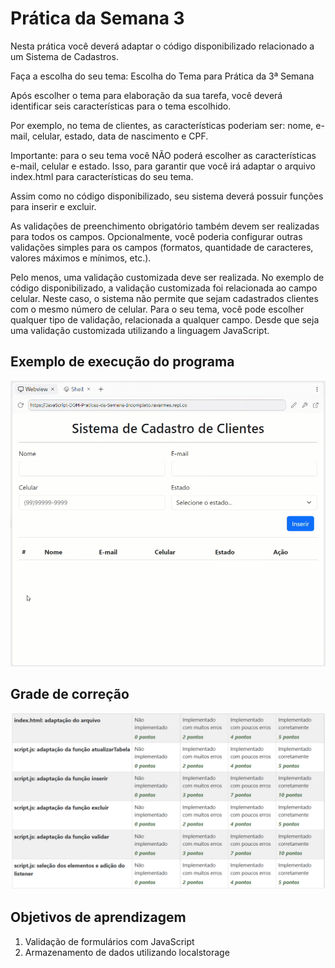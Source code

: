 # Prática da Semana 3
  
Nesta prática você deverá adaptar o código disponibilizado relacionado a um Sistema de Cadastros.

Faça a escolha do seu tema: Escolha do Tema para Prática da 3ª Semana

Após escolher o tema para elaboração da sua tarefa, você deverá identificar seis características para o tema escolhido.

Por exemplo, no tema de clientes, as características poderiam ser: nome, e-mail, celular, estado, data de nascimento e CPF.

Importante: para o seu tema você NÃO poderá escolher as características e-mail, celular e estado. Isso, para garantir que você irá adaptar o arquivo index.html para características do seu tema.

Assim como no código disponibilizado, seu sistema deverá possuir funções para inserir e excluir.

As validações de preenchimento obrigatório também devem ser realizadas para todos os campos. Opcionalmente, você poderia configurar outras validações simples para os campos (formatos, quantidade de caracteres, valores máximos e mínimos, etc.).

Pelo menos, uma validação customizada deve ser realizada. No exemplo de código disponibilizado, a validação customizada foi relacionada ao campo celular. Neste caso, o sistema não permite que sejam cadastrados clientes com o mesmo número de celular. Para o seu tema, você pode escolher qualquer tipo de validação, relacionada a qualquer campo. Desde que seja uma validação customizada utilizando a linguagem JavaScript.

## Exemplo de execução do programa
  
![Exemplo](assets/F1-M4-Sem03-Praticas-Exemplo.gif)

## Grade de correção
![Grade](assets/F1-M4-Sem03-Praticas-Grade.png)

## Objetivos de aprendizagem
1. Validação de formulários com JavaScript
2. Armazenamento de dados utilizando localstorage